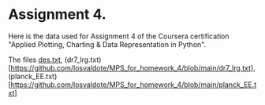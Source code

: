 # Assignment 4.
Here is the data used for Assignment 4 of the Coursera certification "Applied Plotting, Charting & Data Representation in Python". 

The files [des.txt](https://github.com/losvaldote/MPS_for_homework_4/blob/main/des.txt), 
(dr7_lrg.txt)[https://github.com/losvaldote/MPS_for_homework_4/blob/main/dr7_lrg.txt], (planck_EE.txt)[https://github.com/losvaldote/MPS_for_homework_4/blob/main/planck_EE.txt]
